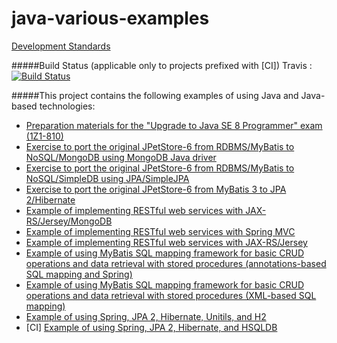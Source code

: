 java-various-examples
=====================

[Development Standards](https://github.com/igor-baiborodine/java-various-examples/blob/master/development-standards.md)

#####Build Status (applicable only to projects prefixed with \[CI\])
Travis : [![Build
Status](https://travis-ci.org/igor-baiborodine/java-various-examples.svg?branch=master)](https://travis-ci.org/igor-baiborodine/java-various-examples)

#####This project contains the following examples of using Java and Java-based technologies:
* [Preparation materials for the "Upgrade to Java SE 8 Programmer" exam \(1Z1-810\)](https://github.com/igor-baiborodine/java-various-examples/tree/master/ocp-upgrade-java8)
* [Exercise to port the original JPetStore-6 from RDBMS/MyBatis to NoSQL/MongoDB using MongoDB Java driver](https://github.com/igor-baiborodine/java-various-examples/tree/master/jpetstore-6-mongodb)
* [Exercise to port the original JPetStore-6 from RDBMS/MyBatis to NoSQL/SimpleDB using JPA/SimpleJPA](https://github.com/igor-baiborodine/java-various-examples/tree/master/jpetstore-6-simplejpa)
* [Exercise to port the original JPetStore-6 from MyBatis 3 to JPA 2/Hibernate](https://github.com/igor-baiborodine/java-various-examples/tree/master/jpetstore-6-jpa)
* [Example of implementing RESTful web services with JAX-RS/Jersey/MongoDB](https://github.com/igor-baiborodine/java-various-examples/tree/master/rest-webapp-jersey-mongo-example)
* [Example of implementing RESTful web services with Spring MVC](https://github.com/igor-baiborodine/java-various-examples/tree/master/rest-webapp-spring-mvc-example)
* [Example of implementing RESTful web services with JAX-RS/Jersey](https://github.com/igor-baiborodine/java-various-examples/tree/master/rest-webapp-jersey-example)
* [Example of using MyBatis SQL mapping framework for basic CRUD operations and data retrieval with stored procedures (annotations-based SQL mapping and Spring)](https://github.com/igor-baiborodine/java-various-examples/tree/master/mybatis-annotations-spring-example)
* [Example of using MyBatis SQL mapping framework for basic CRUD operations and data retrieval with stored procedures (XML-based SQL mapping)](https://github.com/igor-baiborodine/java-various-examples/tree/master/mybatis-xml-example)
* [Example of using Spring, JPA 2, Hibernate, Unitils, and H2](https://github.com/igor-baiborodine/java-various-examples/tree/master/spring-jpa-unitils-example)
* \[CI\] [Example of using Spring, JPA 2, Hibernate, and HSQLDB](https://github.com/igor-baiborodine/java-various-examples/tree/master/spring-jpa-hsqldb-example)
